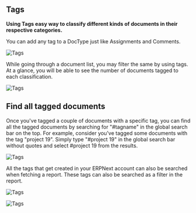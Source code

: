 ## Tags

**Using Tags easy way to classify different kinds of documents in their respective categories.**

You can add any tag to a DocType just like Assignments and Comments.

![Tags](https://docs.erpnext.com/files/using-tags-1.gif)

While going through a document list, you may filter the same by using tags. At a glance, you will be able to see the number of documents tagged to each classification.

![Tags](https://docs.erpnext.com/files/using-tags-2.png)

## Find all tagged documents

Once you've tagged a couple of documents with a specific tag, you can find all the tagged documents by searching for "#tagname" in the global search bar on the top. For example, consider you've tagged some documents with the tag "project 19". Simply type "#project 19" in the global search bar without quotes and select #project 19 from the results.

![Tags](https://docs.erpnext.com/files/find-tagged-documents.png)

All the tags that get created in your ERPNext account can also be searched when fetching a report. These tags can also be searched as a filter in the report.

![Tags](https://docs.erpnext.com/files/using-tags-5.png)

![Tags](https://docs.erpnext.com/files/using-tags-6.png)